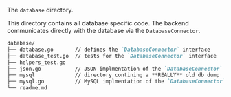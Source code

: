 The `database` directory.

This directory contains all database specific code. The backend communicates directly with the database via the `DatabaseConnector`.

``` markdown
database/
├── database.go       // defines the `DatabaseConnector` interface
├── database_test.go  // tests for the `DatabaseConnector` interface
├── helpers_test.go
├── json.go           // JSON implmentation of the `DatabaseConnector`
├── mysql             // directory contining a **REALLY** old db dump
├── mysql.go          // MySQL implmentation of the `DatabaseConnector`
└── readme.md
```
